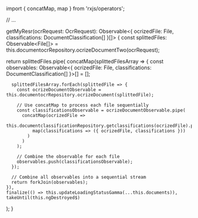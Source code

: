 import { concatMap, map } from 'rxjs/operators';

// ...

getMyResr(ocrRequest: OcrRequest): Observable<{ ocrizedFile: File, classifications: DocumentClassification[] }[]> {
  const splittedFiles: Observable<File[]> = this.documentocrRepository.ocrizeDocumentTwo(ocrRequest);

  return splittedFiles.pipe(
    concatMap(splittedFilesArray => {
      const observables: Observable<{ ocrizedFile: File, classifications: DocumentClassification[] }>[] = [];

      splittedFilesArray.forEach(splittedFile => {
        const ocrizeDocumentObservable = this.documentocrRepository.ocrizeDocument(splittedFile);

        // Use concatMap to process each file sequentially
        const classificationsObservable = ocrizeDocumentObservable.pipe(
          concatMap(ocrizedFile =>
            this.documentclassificationRepository.getclassifications(ocrizedFile).pipe(
              map(classifications => ({ ocrizedFile, classifications }))
            )
          )
        );

        // Combine the observable for each file
        observables.push(classificationsObservable);
      });

      // Combine all observables into a sequential stream
      return forkJoin(observables);
    }),
    finalize(() => this.updateLoadingStatusGamma(...this.documents)),
    takeUntil(this.ngDestroyed$)
  );
}

